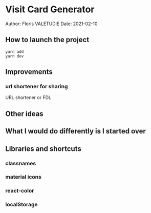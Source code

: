 # Visit Card Generator

Author: Floris VALETUDIE
Date: 2021-02-10

## How to launch the project

```
yarn add
yarn dev
```

## Improvements

### url shortener for sharing
URL shortener or FDL

## Other ideas

## What I would do differently is I started over

## Libraries and shortcuts

### classnames

### material icons

### react-color

### localStorage